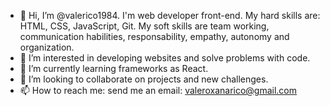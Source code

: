 - 👋 Hi, I’m @valerico1984. I'm web developer front-end.
My hard skills are: HTML, CSS, JavaScript, Git.
My soft skills are team working, communication habilities, responsability, empathy, autonomy and organization.
- 👀 I’m interested in developing websites and solve problems with code.
- 🌱 I’m currently learning frameworks as React.
- 💞️ I’m looking to collaborate on projects and new challenges.
- 📫 How to reach me: send me an email: valeroxanarico@gmail.com

<!---
valerico1984/valerico1984 is a ✨ special ✨ repository because its `README.md` (this file) appears on your GitHub profile.
You can click the Preview link to take a look at your changes.
--->
